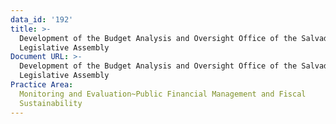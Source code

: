 ```yaml
---
data_id: '192'
title: >-
  Development of the Budget Analysis and Oversight Office of the Salvadoran
  Legislative Assembly
Document URL: >-
  Development of the Budget Analysis and Oversight Office of the Salvadoran
  Legislative Assembly
Practice Area:
  Monitoring and Evaluation~Public Financial Management and Fiscal
  Sustainability
---
```

